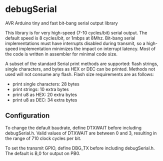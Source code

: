# debugSerial
AVR Arduino tiny and fast bit-bang serial output library


This library is for very high-speed (7-10 cycles/bit) serial output.  The default speed is 8 cycles/bit, or 1mbps at 8Mhz.  Bit-bang serial implementations must have interrupts disabled during transmit, so a high-speed implementation minimizes the impact on interrupt latency.  Most of the code is written in assembler for minimal code size.

A subset of the standard Serial print methods are supported: flash strings, single characters, and bytes as HEX or DEC can be printed.  Methods not used will not consume any flash.  Flash size requirements are as follows:
* print single characters: 28 bytes
* print strings: 10 extra bytes
* print u8 as HEX: 20 extra bytes
* print u8 as DEC: 34 extra bytes
 
## Configuration

To change the default baudrate, define DTXWAIT before including debugSerial.h.  Valid values of DTXWAIT are between 0 and 3, resulting in the range of 710 clock cycles per bit. 

To set the transmit GPIO, define DBG_TX before including debugSerial.h.  The default is B,0 for output on PB0.

